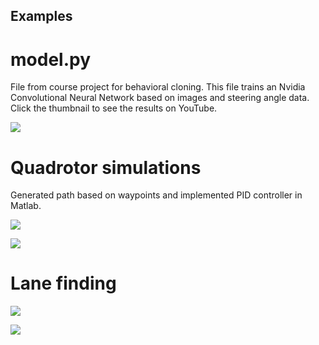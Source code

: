 ## Examples
# model.py
File from course project for behavioral cloning. This file trains an Nvidia Convolutional Neural Network based on images and steering angle data. Click the thumbnail to see the results on YouTube.

<a target="_blank" href="https://www.youtube.com/watch?v=Hu_69VU8fZk"><img src="https://img.youtube.com/vi/Hu_69VU8fZk/0.jpg"/></a>

# Quadrotor simulations
Generated path based on waypoints and implemented PID controller in Matlab.

<a target="_blank" href="https://www.youtube.com/watch?v=5O24MAzZ3M8"><img src="https://img.youtube.com/vi/5O24MAzZ3M8/0.jpg"/></a>

<a target="_blank" href="https://www.youtube.com/watch?v=6TDcITslJqs"><img src="https://img.youtube.com/vi/6TDcITslJqs/0.jpg"/></a>

# Lane finding 

<a target="_blank" href="https://www.youtube.com/watch?v=LbkvjpcRCvk"><img src="https://img.youtube.com/vi/LbkvjpcRCvk/0.jpg"/></a>

<a target="_blank" href="https://www.youtube.com/watch?v=F2Rn60Y3RQc"><img src="https://img.youtube.com/vi/F2Rn60Y3RQc/0.jpg"/></a>



